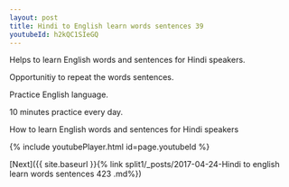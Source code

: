 ```yaml
---
layout: post
title: Hindi to English learn words sentences 39 
youtubeId: h2kQC1SIeGQ
---
```

 
 
Helps to learn English words and sentences for Hindi speakers.

Opportunitiy to repeat the words sentences. 

Practice English language. 
 
10 minutes practice every day. 
 
How to learn English words and sentences for Hindi speakers 
 
{% include youtubePlayer.html id=page.youtubeId %}
 
 
[Next]({{ site.baseurl }}{% link  split1/_posts/2017-04-24-Hindi to english learn words sentences 423 .md%})
 
